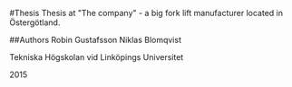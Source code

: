 #Thesis
Thesis at "The company" - a big fork lift manufacturer located in Östergötland.

##Authors
Robin Gustafsson
Niklas Blomqvist

Tekniska Högskolan vid Linköpings Universitet

2015
